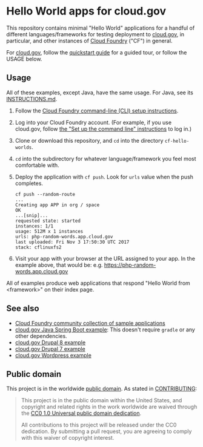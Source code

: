 # Hello World apps for cloud.gov

This repository contains minimal "Hello World" applications for a handful of different languages/frameworks for testing deployment to [cloud.gov](https://www.cloud.gov/), in particular, and other instances of [Cloud Foundry](https://www.cloudfoundry.org) ("CF") in general.

For [cloud.gov](https://cloud.gov), follow the [quickstart guide](https://cloud.gov/docs/getting-started/your-first-deploy/) for a guided tour, or follow the USAGE below.

## Usage

All of these examples, except Java, have the same usage. For Java, see its [INSTRUCTIONS.md](./java-hello-instructions/INSTRUCTIONS.md).

1. Follow the [Cloud Foundry command-line (CLI) setup instructions](https://docs.cloudfoundry.org/cf-cli/install-go-cli.html).
1. Log into your Cloud Foundry account. (For example, if you use cloud.gov, follow [the "Set up the command line" instructions](https://cloud.gov/docs/getting-started/setup/#set-up-the-command-line) to log in.)
1. Clone or download this repository, and `cd` into the directory `cf-hello-worlds`.
1. `cd` into the subdirectory for whatever language/framework you feel most comfortable with.
1. Deploy the application with `cf push`. Look for `urls` value when the push completes.

    ```bash{9}
    cf push --random-route
    ...
    Creating app APP in org / space
    OK
    ...[snip]...
    requested state: started
    instances: 1/1
    usage: 512M x 1 instances
    urls: php-random-words.app.cloud.gov
    last uploaded: Fri Nov 3 17:50:30 UTC 2017
    stack: cflinuxfs2
    ```

1. Visit your app with your browser at the URL assigned to your app. In the example above, that would be: e.g. <https://php-random-words.app.cloud.gov>

All of examples produce web applications that respond "Hello World from &lt;framework&gt;" on their index page.

## See also

* [Cloud Foundry community collection of sample applications](https://github.com/cloudfoundry-samples)
* [cloud.gov Java Spring Boot example](https://github.com/18F/cf-sample-app-spring): This doesn't require `gradle` or any other dependencies.
* [cloud.gov Drupal 8 example](https://github.com/18F/cf-ex-drupal8)
* [cloud.gov Drupal 7 example](https://github.com/18F/cf-ex-drupal)
* [cloud.gov Wordpress example](https://github.com/18F/cf-ex-wordpress)

## Public domain

This project is in the worldwide [public domain](LICENSE.md). As stated in [CONTRIBUTING](CONTRIBUTING.md):

>This project is in the public domain within the United States, and copyright and related rights in the work worldwide are waived through the [CC0 1.0 Universal public domain dedication](https://creativecommons.org/publicdomain/zero/1.0/).
>
>All contributions to this project will be released under the CC0
>dedication. By submitting a pull request, you are agreeing to comply
>with this waiver of copyright interest.

<!-- Auto-update: 2025-10-14T15:48:54.328852 -->
